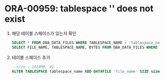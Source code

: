 ORA-00959: tablespace '' does not exist
===

1. 해당 테이블 스페이스가 있는지 확인
    ```sql
    SELECT * FROM DBA_DATA_FILES WHERE TABLESPACE_NAME = 'tablespace_name';
    SELECT FILE_NAME, TABLESPACE_NAME, BYTES FROM DBA_DATA_FILES WHERE TABLESPACE_NAME = 'tablespace_name';
    ```

1. 테이블 스페이스 추가
    ```sql
    --size : 1024MB, 4G...
    ALTER TABLESPACE tablespace_name ADD DATAFILE 'file_name' SIZE size AUTOEXTEND OFF;
    ```
